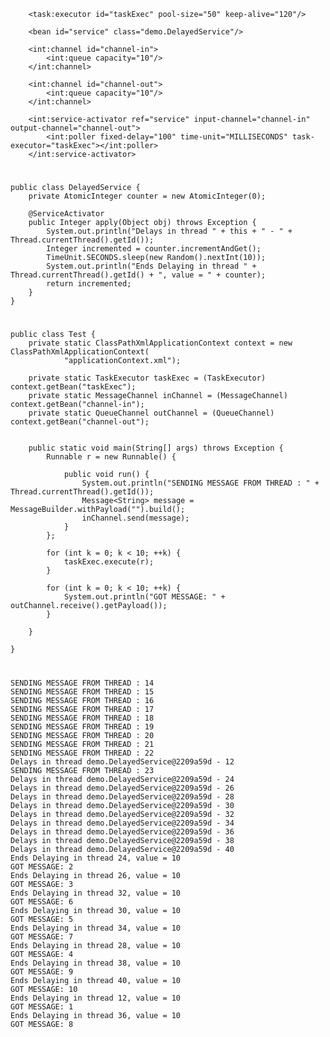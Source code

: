         <task:executor id="taskExec" pool-size="50" keep-alive="120"/>

        <bean id="service" class="demo.DelayedService"/>

        <int:channel id="channel-in">
            <int:queue capacity="10"/>
        </int:channel>

        <int:channel id="channel-out">
            <int:queue capacity="10"/>
        </int:channel>

        <int:service-activator ref="service" input-channel="channel-in" output-channel="channel-out">
            <int:poller fixed-delay="100" time-unit="MILLISECONDS" task-executor="taskExec"></int:poller>
        </int:service-activator>


#
    public class DelayedService {
        private AtomicInteger counter = new AtomicInteger(0);

        @ServiceActivator
        public Integer apply(Object obj) throws Exception {
            System.out.println("Delays in thread " + this + " - " + Thread.currentThread().getId());
            Integer incremented = counter.incrementAndGet();
            TimeUnit.SECONDS.sleep(new Random().nextInt(10));
            System.out.println("Ends Delaying in thread " + Thread.currentThread().getId() + ", value = " + counter);
            return incremented;
        }
    }

#
    public class Test {
        private static ClassPathXmlApplicationContext context = new ClassPathXmlApplicationContext(
                "applicationContext.xml");

        private static TaskExecutor taskExec = (TaskExecutor) context.getBean("taskExec");
        private static MessageChannel inChannel = (MessageChannel) context.getBean("channel-in");
        private static QueueChannel outChannel = (QueueChannel) context.getBean("channel-out");


        public static void main(String[] args) throws Exception {
            Runnable r = new Runnable() {

                public void run() {
                    System.out.println("SENDING MESSAGE FROM THREAD : " + Thread.currentThread().getId());
                    Message<String> message = MessageBuilder.withPayload("").build();
                    inChannel.send(message);
                }
            };

            for (int k = 0; k < 10; ++k) {
                taskExec.execute(r);
            }

            for (int k = 0; k < 10; ++k) {
                System.out.println("GOT MESSAGE: " + outChannel.receive().getPayload());
            }

        }

    }
#
    SENDING MESSAGE FROM THREAD : 14
    SENDING MESSAGE FROM THREAD : 15
    SENDING MESSAGE FROM THREAD : 16
    SENDING MESSAGE FROM THREAD : 17
    SENDING MESSAGE FROM THREAD : 18
    SENDING MESSAGE FROM THREAD : 19
    SENDING MESSAGE FROM THREAD : 20
    SENDING MESSAGE FROM THREAD : 21
    SENDING MESSAGE FROM THREAD : 22
    Delays in thread demo.DelayedService@2209a59d - 12
    SENDING MESSAGE FROM THREAD : 23
    Delays in thread demo.DelayedService@2209a59d - 24
    Delays in thread demo.DelayedService@2209a59d - 26
    Delays in thread demo.DelayedService@2209a59d - 28
    Delays in thread demo.DelayedService@2209a59d - 30
    Delays in thread demo.DelayedService@2209a59d - 32
    Delays in thread demo.DelayedService@2209a59d - 34
    Delays in thread demo.DelayedService@2209a59d - 36
    Delays in thread demo.DelayedService@2209a59d - 38
    Delays in thread demo.DelayedService@2209a59d - 40
    Ends Delaying in thread 24, value = 10
    GOT MESSAGE: 2
    Ends Delaying in thread 26, value = 10
    GOT MESSAGE: 3
    Ends Delaying in thread 32, value = 10
    GOT MESSAGE: 6
    Ends Delaying in thread 30, value = 10
    GOT MESSAGE: 5
    Ends Delaying in thread 34, value = 10
    GOT MESSAGE: 7
    Ends Delaying in thread 28, value = 10
    GOT MESSAGE: 4
    Ends Delaying in thread 38, value = 10
    GOT MESSAGE: 9
    Ends Delaying in thread 40, value = 10
    GOT MESSAGE: 10
    Ends Delaying in thread 12, value = 10
    GOT MESSAGE: 1
    Ends Delaying in thread 36, value = 10
    GOT MESSAGE: 8
